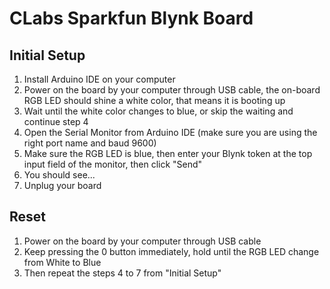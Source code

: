 # CLabs Sparkfun Blynk Board

## Initial Setup
1. Install Arduino IDE on your computer
2. Power on the board by your computer through USB cable, the on-board RGB LED should shine a white color, that means it is booting up
3. Wait until the white color changes to blue, or skip the waiting and continue step 4
4. Open the Serial Monitor from Arduino IDE (make sure you are using the right port name and baud 9600)
5. Make sure the RGB LED is blue, then enter your Blynk token at the top input field of the monitor, then click "Send"
6. You should see...
7. Unplug your board

## Reset
1. Power on the board by your computer through USB cable
2. Keep pressing the 0 button immediately, hold until the RGB LED change from White to Blue
3. Then repeat the steps 4 to 7 from "Initial Setup"
